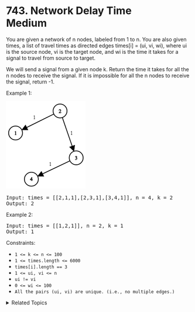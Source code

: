 # 743. Network Delay Time<br> Medium


You are given a network of n nodes, labeled from 1 to n. You are also given times, a list of travel times as directed edges times[i] = (ui, vi, wi), where ui is the source node, vi is the target node, and wi is the time it takes for a signal to travel from source to target.

We will send a signal from a given node k. Return the time it takes for all the n nodes to receive the signal. If it is impossible for all the n nodes to receive the signal, return -1.


Example 1:

![](assets/931_example_1.png)

<pre>
Input: times = [[2,1,1],[2,3,1],[3,4,1]], n = 4, k = 2
Output: 2
</pre>

Example 2:

<pre>
Input: times = [[1,2,1]], n = 2, k = 1
Output: 1
</pre>

Constraints:

- `1 <= k <= n <= 100`
- `1 <= times.length <= 6000`
- `times[i].length == 3`
- `1 <= ui, vi <= n`
- `ui != vi`
- `0 <= wi <= 100`
- `All the pairs (ui, vi) are unique. (i.e., no multiple edges.)`

<details>

<summary> Related Topics </summary>

-   `Graph`
-   `Shorest Path`

</details>
